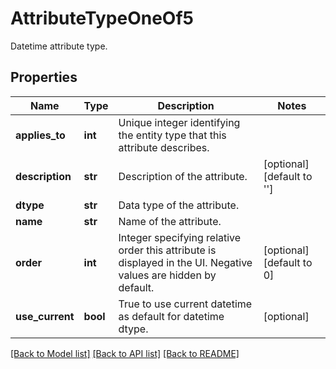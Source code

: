 # AttributeTypeOneOf5

Datetime attribute type.
## Properties
Name | Type | Description | Notes
------------ | ------------- | ------------- | -------------
**applies_to** | **int** | Unique integer identifying the entity type that this attribute describes. | 
**description** | **str** | Description of the attribute. | [optional] [default to '']
**dtype** | **str** | Data type of the attribute. | 
**name** | **str** | Name of the attribute. | 
**order** | **int** | Integer specifying relative order this attribute is displayed in the UI. Negative values are hidden by default. | [optional] [default to 0]
**use_current** | **bool** | True to use current datetime as default for datetime dtype. | [optional] 

[[Back to Model list]](../README.md#documentation-for-models) [[Back to API list]](../README.md#documentation-for-api-endpoints) [[Back to README]](../README.md)


